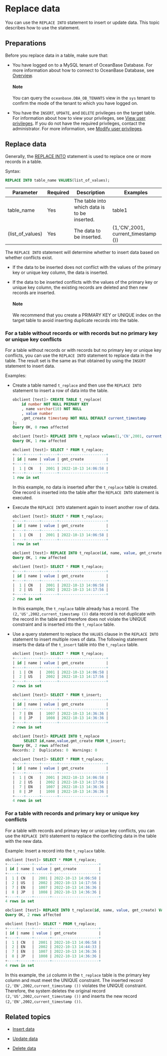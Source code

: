 # Replace data

You can use the `REPLACE INTO` statement to insert or update data. This topic describes how to use the statement. 

## Preparations

Before you replace data in a table, make sure that:

* You have logged on to a MySQL tenant of OceanBase Database. For more information about how to connect to OceanBase Database, see [Overview](../1.database-connection-with-client-of-mysql-mode/1.connection-methods-overview-of-mysql-mode.md). 

  <main id="notice" type='explain'>
    <h4>Note</h4>
    <p>You can query the <code>oceanbase.DBA_OB_TENANTS</code> view in the <code>sys</code> tenant to confirm the mode of the tenant to which you have logged on.</p>
  </main>

* You have the `INSERT`, `UPDATE`, and `DELETE` privileges on the target table. For information about how to view your privileges, see [View user privileges](../../../6.manage/5.security-and-permissions/3.access-control/2.user-and-permission/2.permission-of-mysql-mode/4.view-user-permissions-of-mysql-mode.md). If you do not have the required privileges, contact the administrator. For more information, see [Modify user privileges](../../../6.manage/5.security-and-permissions/3.access-control/2.user-and-permission/2.permission-of-mysql-mode/5.modify-user-permissions-of-mysql-mode.md). 

## Replace data

Generally, the [REPLACE INTO](../../../7.reference/4.development-reference/1.sql-syntax/2.common-tenant-of-mysql-mode/6.sql-statement-of-mysql-mode/76.replace-of-mysql-mode.md) statement is used to replace one or more records in a table. 

Syntax:

```sql
REPLACE INTO table_name VALUES(list_of_values);
```

| Parameter | Required | Description | Examples |
|------------------|------|------------|-------------------------------------|
| table_name | Yes | The table into which data is to be inserted. | table1 |
| (list_of_values) | Yes | The data to be inserted. | (1,'CN',2001, current_timestamp ()) |

The `REPLACE INTO` statement will determine whether to insert data based on whether conflicts exist.

* If the data to be inserted does not conflict with the values of the primary key or unique key column, the data is inserted. 

* If the data to be inserted conflicts with the values of the primary key or unique key column, the existing records are deleted and then new records are inserted. 

  <main id="notice" type='explain'>
    <h4>Note</h4>
    <p>We recommend that you create a PRIMARY KEY or UNIQUE index on the target table to avoid inserting duplicate records into the table.</p>
  </main>

### For a table without records or with records but no primary key or unique key conflicts

For a table without records or with records but no primary key or unique key conflicts, you can use the `REPLACE INTO` statement to replace data in the table. The result set is the same as that obtained by using the `INSERT` statement to insert data. 

Examples:

* Create a table named `t_replace` and then use the `REPLACE INTO` statement to insert a row of data into the table. 

   ```sql
   obclient [test]> CREATE TABLE t_replace(
       id number NOT NULL PRIMARY KEY
       , name varchar(10) NOT NULL
       , value number
       ,gmt_create timestamp NOT NULL DEFAULT current_timestamp
   );
   Query OK, 0 rows affected

   obclient [test]> REPLACE INTO t_replace values(1,'CN',2001, current_timestamp ());
   Query OK, 1 row affected

   obclient [test]> SELECT * FROM t_replace;
   +----+------+-------+---------------------+
   | id | name | value | gmt_create          |
   +----+------+-------+---------------------+
   |  1 | CN   |  2001 | 2022-10-13 14:06:58 |
   +----+------+-------+---------------------+
   1 row in set
   ```

   In this example, no data is inserted after the `t_replace` table is created. One record is inserted into the table after the `REPLACE INTO` statement is executed. 

* Execute the `REPLACE INTO` statement again to insert another row of data. 

   ```sql
   obclient [test]> SELECT * FROM t_replace;
   +----+------+-------+---------------------+
   | id | name | value | gmt_create          |
   +----+------+-------+---------------------+
   |  1 | CN   |  2001 | 2022-10-13 14:06:58 |
   +----+------+-------+---------------------+
   1 row in set

   obclient [test]> REPLACE INTO t_replace(id, name, value, gmt_create) VALUES(2,'US',2002,current_timestamp ());
   Query OK, 1 row affected

   obclient [test]> SELECT * FROM t_replace;
   +----+------+-------+---------------------+
   | id | name | value | gmt_create          |
   +----+------+-------+---------------------+
   |  1 | CN   |  2001 | 2022-10-13 14:06:58 |
   |  2 | US   |  2002 | 2022-10-13 14:17:56 |
   +----+------+-------+---------------------+
   2 rows in set
   ```

   In this example, the `t_replace` table already has a record. The `(2,'US',2002,current_timestamp ())` data record is not duplicate with the record in the table and therefore does not violate the UNIQUE constraint and is inserted into the `t_replace` table. 

* Use a query statement to replace the `VALUES` clause in the `REPLACE INTO` statement to insert multiple rows of data. The following statement inserts the data of the `t_insert` table into the `t_replace` table. 

   ```sql
   obclient [test]> SELECT * FROM t_replace;
   +----+------+-------+---------------------+
   | id | name | value | gmt_create          |
   +----+------+-------+---------------------+
   |  1 | CN   |  2001 | 2022-10-13 14:06:58 |
   |  2 | US   |  2002 | 2022-10-13 14:17:56 |
   +----+------+-------+---------------------+
   2 rows in set

   obclient [test]> SELECT * FROM t_insert;
   +----+------+-------+---------------------+
   | id | name | value | gmt_create          |
   +----+------+-------+---------------------+
   |  7 | EN   |  1007 | 2022-10-13 14:36:36 |
   |  8 | JP   |  1008 | 2022-10-13 14:36:36 |
   +----+------+-------+---------------------+
   2 rows in set

   obclient [test]> REPLACE INTO t_replace
        SELECT id,name,value,gmt_create FROM t_insert;
   Query OK, 2 rows affected
   Records: 2  Duplicates: 0  Warnings: 0

   obclient [test]> SELECT * FROM t_replace;
   +----+------+-------+---------------------+
   | id | name | value | gmt_create          |
   +----+------+-------+---------------------+
   |  1 | CN   |  2001 | 2022-10-13 14:06:58 |
   |  2 | US   |  2002 | 2022-10-13 14:17:56 |
   |  7 | EN   |  1007 | 2022-10-13 14:36:36 |
   |  8 | JP   |  1008 | 2022-10-13 14:36:36 |
   +----+------+-------+---------------------+
   4 rows in set
   ```

### For a table with records and primary key or unique key conflicts

For a table with records and primary key or unique key conflicts, you can use the `REPLACE INTO` statement to replace the conflicting data in the table with the new data. 

Example: Insert a record into the `t_replace` table.

```sql
obclient [test]> SELECT * FROM t_replace;
+----+------+-------+---------------------+
| id | name | value | gmt_create          |
+----+------+-------+---------------------+
|  1 | CN   |  2001 | 2022-10-13 14:06:58 |
|  2 | US   |  2002 | 2022-10-13 14:17:56 |
|  7 | EN   |  1007 | 2022-10-13 14:36:36 |
|  8 | JP   |  1008 | 2022-10-13 14:36:36 |
+----+------+-------+---------------------+
4 rows in set

obclient [test]> REPLACE INTO t_replace(id, name, value, gmt_create) VALUES(2,'EN',2002,current_timestamp ());
Query OK, 2 rows affected

obclient [test]> SELECT * FROM t_replace;
+----+------+-------+---------------------+
| id | name | value | gmt_create          |
+----+------+-------+---------------------+
|  1 | CN   |  2001 | 2022-10-13 14:06:58 |
|  2 | EN   |  2002 | 2022-10-13 14:44:33 |
|  7 | EN   |  1007 | 2022-10-13 14:36:36 |
|  8 | JP   |  1008 | 2022-10-13 14:36:36 |
+----+------+-------+---------------------+
4 rows in set
```

In this example, the `id` column in the `t_replace` table is the primary key column and must meet the UNIQUE constraint. The inserted record `(2,'EN',2002,current_timestamp ())` violates the UNIQUE constraint. Therefore, the system deletes the original record `(2,'US',2002,current_timestamp ())` and inserts the new record `(2,'EN',2002,current_timestamp ())`. 

## Related topics

* [Insert data](1.insert-data.md)

* [Update data](2.update-data.md)

* [Delete data](3.delete-data.md)